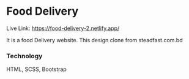 # Food Delivery
Live Link: https://food-delivery-2.netlify.app/

It is a food Delivery website. This design clone from steadfast.com.bd

### Technology
HTML, SCSS, Bootstrap
